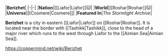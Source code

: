 |**Berizhet**|
|-|-|
|**Nation**|[[Liafor\|Liafor]]🐱︎|
|**World**|[[Roshar\|Roshar]]🐱︎|
|**Universe**|[[Cosmere\|Cosmere]]|
|**Featured In**|*The Stormlight Archive*|

**Berizhet** is a city in eastern [[Liafor\|Liafor]] on [[Roshar\|Roshar]].
It is located near the border with [[Tashikk\|Tashikk]], close to the head of a major river which runs to the west through Liafor to the [[Aimian Sea\|Aimian Sea]].



https://coppermind.net/wiki/Berizhet